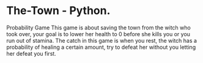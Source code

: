 # The-Town - Python.
Probability Game
This game is about saving the town from the witch who took over, your goal is to lower her health to 0 before she kills you or you run out of stamina. 
The catch in this game is when you rest, the witch has a probability of healing a certain amount, try to defeat her without you letting her defeat you first.
